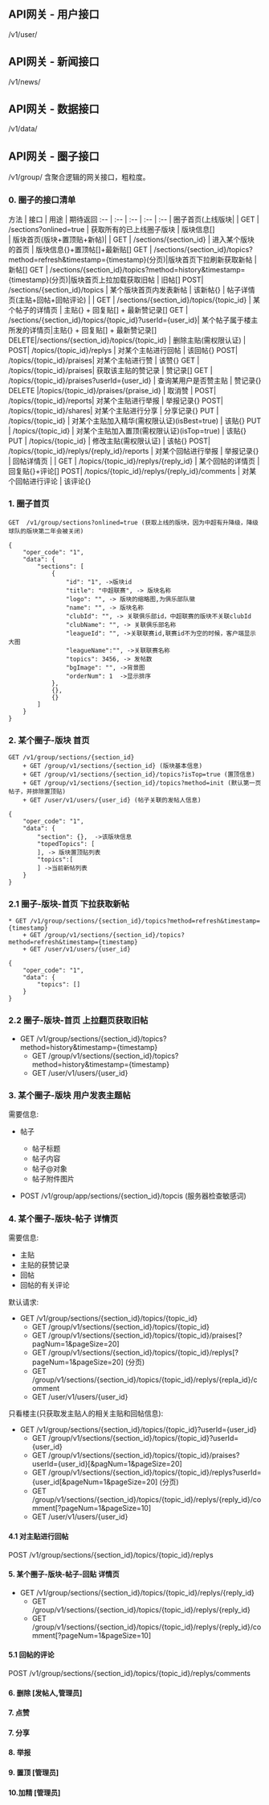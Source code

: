 ## API网关 - 用户接口

/v1/user/

## API网关 - 新闻接口

/v1/news/

## API网关 - 数据接口

/v1/data/

## API网关 - 圈子接口

/v1/group/    含聚合逻辑的网关接口，粗粒度。  

### 0. 圈子的接口清单

方法 | 接口 | 用途 | 期待返回 
 :-- | :--  | :-- | :-- | :--
  | 圈子首页(上线版块| |
 GET | /sections?onlined=true | 获取所有的已上线圈子版块 | 版块信息[]  
  | 版块首页(版块+置顶贴+新帖)| |
 GET | /sections/{section_id} | 进入某个版块的首页 | 版块信息{}+置顶帖[]+最新贴[] 
 GET | /sections/{section_id}/topics?method=refresh&timestamp={timestamp}(分页)|版块首页下拉刷新获取新帖 | 新帖[] 
 GET | /sections/{section_id}/topics?method=history&timestamp={timestamp}(分页)|版块首页上拉加载获取旧帖 | 旧帖[] 
 POST| /sections/{section_id}/topics | 某个版块首页内发表新帖 | 该新帖{} 
  | 帖子详情页(主贴+回帖+回帖评论) | |
 GET | /sections/{section_id}/topics/{topic_id} | 某个帖子的详情页 | 主贴{} + 回复贴[] + 最新赞记录[]
 GET | /sections/{section_id}/topics/{topic_id}?userId={user_id}| 某个帖子属于楼主所发的详情页|主贴{} + 回复贴[] + 最新赞记录[]
 DELETE|/sections/{section_id}/topics/{topic_id} | 删除主贴(需权限认证) | 
 POST| /topics/{topic_id}/replys | 对某个主帖进行回帖 | 该回帖{} 
 POST| /topics/{topic_id}/praises| 对某个主帖进行赞   | 该赞{}
 GET | /topics/{topic_id}/praises| 获取该主贴的赞记录 | 赞记录[]
 GET | /topics/{topic_id}/praises?userId={user_id} | 查询某用户是否赞主贴 | 赞记录{}
 DELETE |/topics/{topic_id}/praises/{praise_id} | 取消赞 | 
 POST| /topics/{topic_id}/reports| 对某个主贴进行举报 | 举报记录{}
 POST| /topics/{topic_id}/shares| 对某个主贴进行分享 | 分享记录{}
 PUT | /topics/{topic_id} | 对某个主贴加入精华(需权限认证)(isBest=true) | 该贴{}
 PUT | /topics/{topic_id} | 对某个主贴加入置顶(需权限认证)(isTop=true) | 该贴{}
 PUT | /topics/{topic_id} | 修改主贴(需权限认证) | 该帖{}
 POST| /topics/{topic_id}/replys/{reply_id}/reports | 对某个回帖进行举报 | 举报记录{}
  | 回帖详情页 | | 
 GET | /topics/{topic_id}/replys/{reply_id} | 某个回帖的详情页 | 回复贴{}+评论[]
 POST| /topics/{topic_id}/replys/{reply_id}/comments | 对某个回帖进行评论 | 该评论{}
 
### 1. 圈子首页

```
GET  /v1/group/sections?onlined=true (获取上线的版块，因为中超有升降级，降级球队的版块第二年会被关闭)  

{
	"oper_code": "1",
	"data": {
		"sections": [
			{
				"id": "1", ->版块id
				"title": "中超联赛", -> 版块名称
				"logo": "", -> 版块的缩略图,为俱乐部队徽
				"name": "", -> 版块名称
				"clubId": "", -> 关联俱乐部id，中超联赛的版块不关联clubId
				"clubName": "", -> 关联俱乐部名称
				"leagueId": "", ->关联联赛id,联赛id不为空的时候，客户端显示大图
				"leagueName":"", ->关联联赛名称
				"topics": 3456, -> 发帖数
				"bgImage": "", ->背景图
				"orderNum": 1  ->显示排序
			},
			{},
			{}
		]
	}
}
```

### 2. 某个圈子-版块 首页


```
GET /v1/group/sections/{section_id}
	+ GET /group/v1/sections/{section_id} (版块基本信息)
	+ GET /group/v1/sections/{section_id}/topics?isTop=true (置顶信息)
	+ GET /group/v1/sections/{section_id}/topics?method=init (默认第一页帖子，并排除置顶贴)
	+ GET /user/v1/users/{user_id} (帖子关联的发帖人信息)

{
	"oper_code": "1",
	"data": {
		"section": {},  ->该版块信息
		"topedTopics": [
		], -> 版块置顶贴列表
		"topics":[
		] ->当前新帖列表
	}
}
```
### 2.1 圈子-版块-首页 下拉获取新帖

```
* GET /v1/group/sections/{section_id}/topics?method=refresh&timestamp={timestamp}
	+ GET /group/v1/sections/{section_id}/topics?method=refresh&timestamp={timestamp}
	+ GET /user/v1/users/{user_id}

{
	"oper_code": "1",
	"data": {
		"topics": []
	}
}
```

### 2.2 圈子-版块-首页 上拉翻页获取旧帖

* GET /v1/group/sections/{section_id}/topics?method=history&timestamp={timestamp}
	+ GET /group/v1/sections/{section_id}/topics?method=history&timestamp={timestamp}
	+ GET /user/v1/users/{user_id}

### 3. 某个圈子-版块 用户发表主题帖

需要信息:
* 帖子
	* 帖子标题
	* 帖子内容
	* 帖子@对象
	* 帖子附件图片

* POST /v1/group/app/sections/{section_id}/topcis (服务器检查敏感词)

### 4. 某个圈子-版块-帖子 详情页

需要信息:
* 主贴
* 主贴的获赞记录
* 回帖
* 回帖的有关评论

默认请求:

* GET /v1/group/sections/{section_id}/topics/{topic_id}
	+ GET /group/v1/sections/{section_id}/topics/{topic_id}
	+ GET /group/v1/sections/{section_id}/topics/{topic_id}/praises[?pagNum=1&pageSize=20]
	+ GET /group/v1/sections/{section_id}/topics/{topic_id}/replys[?pageNum=1&pageSize=20] (分页)
	+ GET /group/v1/sections/{section_id}/topics/{topic_id}/replys/{repla_id}/comment
	+ GET /user/v1/users/{user_id}

只看楼主(只获取发主贴人的相关主贴和回帖信息):

* GET /v1/group/sections/{section_id}/topics/{topic_id}?userId={user_id}
	+ GET /group/v1/sections/{section_id}/topics/{topic_id}?userId={user_id}
	+ GET /group/v1/sections/{section_id}/topics/{topic_id}/praises?userId={user_id}[&pagNum=1&pageSize=20]
	+ GET /group/v1/sections/{section_id}/topics/{topic_id}/replys?userId={user_id[&pageNum=1&pageSize=20] (分页)
	+ GET /group/v1/sections/{section_id}/topics/{topic_id}/replys/{reply_id}/comment[?pageNum=1&pageSize=10]
	+ GET /user/v1/users/{user_id}

#### 4.1 对主贴进行回帖

POST /v1/group/sections/{section_id}/topics/{topic_id}/replys

#### 5. 某个圈子-版块-帖子-回贴 详情页

* GET /v1/group/sections/{section_id}/topics/{topic_id}/replys/{reply_id}
	+ GET /group/v1/sections/{section_id}/topics/{topic_id}/replys/{reply_id}
	+ GET /group/v1/sections/{section_id}/topics/{topic_id}/replys/{reply_id}/comment[?pageNum=1&pageSize=10]

#### 5.1 回帖的评论

POST /v1/group/sections/{section_id}/topics/{topic_id}/replys/comments

#### 6. 删除 [发帖人,管理员]

#### 7. 点赞

#### 7. 分享

#### 8. 举报

#### 9. 置顶 [管理员]

#### 10.加精 [管理员]

####

